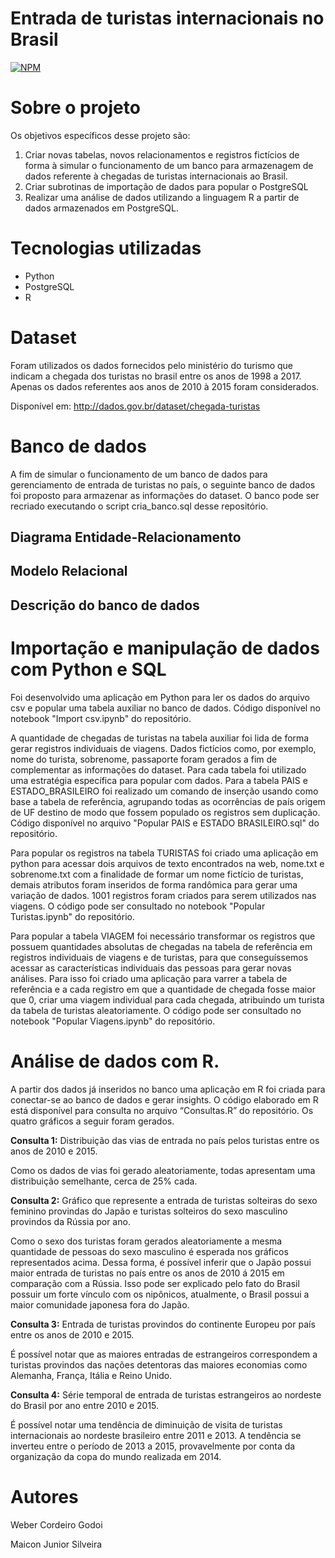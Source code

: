 # Entrada de turistas internacionais no Brasil
[![NPM](https://img.shields.io/npm/l/react)](https://github.com/devsuperior/sds1-wmazoni/blob/master/LICENSE) 

# Sobre o projeto

Os objetivos específicos desse projeto são:

1)  Criar novas tabelas, novos relacionamentos e registros fictícios de forma à simular o funcionamento de um banco para armazenagem de dados referente à chegadas de turistas internacionais ao Brasil.
2)  Criar subrotinas de importação de dados para popular o PostgreSQL
3)  Realizar uma análise de dados utilizando a linguagem R a partir de dados armazenados em PostgreSQL.


# Tecnologias utilizadas
- Python
- PostgreSQL
- R

# Dataset
Foram utilizados os dados fornecidos pelo ministério do turismo que indicam a chegada dos turistas no brasil entre os anos de 1998 a 2017. Apenas os dados referentes aos anos de 2010 à 2015 foram considerados.

Disponível em: http://dados.gov.br/dataset/chegada-turistas


# Banco de dados

A fim de simular o funcionamento de um banco de dados para gerenciamento de entrada de turistas no país, o seguinte banco de dados foi proposto para armazenar as informações do dataset. 
O banco pode ser recriado executando o script cria_banco.sql desse repositório.

## Diagrama Entidade-Relacionamento



## Modelo Relacional

## Descrição do banco de dados

# Importação e manipulação de dados com Python e SQL


Foi desenvolvido uma aplicação em Python para ler os dados do arquivo csv e popular uma tabela auxiliar no banco de dados.
Código disponível no notebook "Import csv.ipynb" do repositório.

A quantidade de chegadas de turistas na tabela auxiliar foi lida de forma gerar registros individuais de viagens. Dados fictícios como, por exemplo, nome do turista, sobrenome, passaporte foram gerados a fim de complementar as informações do dataset.
Para cada tabela foi utilizado uma estratégia específica para popular com dados. Para a tabela PAIS e ESTADO_BRASILEIRO foi realizado um comando de inserção usando como base a tabela de referência, agrupando todas as ocorrências de país origem de UF destino de modo que fossem populado os registros sem duplicação. 
Código disponível no arquivo "Popular PAIS e ESTADO BRASILEIRO.sql" do repositório.

Para popular os registros na tabela TURISTAS foi criado uma aplicação em python para acessar dois arquivos de texto encontrados na web, nome.txt e sobrenome.txt com a finalidade de formar um nome fictício de turistas, demais atributos foram inseridos de forma randômica para gerar uma variação de dados. 1001 registros foram criados para serem utilizados nas viagens. 
O código pode ser consultado no notebook "Popular Turistas.ipynb" do repositório. 

Para popular a tabela VIAGEM foi necessário transformar os registros que possuem quantidades absolutas de chegadas na tabela de referência em registros individuais de viagens e de turistas, para que conseguíssemos acessar as características individuais das pessoas para gerar novas análises. 
Para isso foi criado uma aplicação para varrer a tabela de referência e a cada registro em que a quantidade de chegada fosse maior que 0, criar uma viagem individual para cada chegada, atribuindo um turista da tabela de turistas aleatoriamente.
O código pode ser consultado no notebook "Popular Viagens.ipynb" do repositório. 

# Análise de dados com R.

A partir dos dados já inseridos no banco uma aplicação em R foi criada para conectar-se ao banco de dados e gerar insights. 
O código elaborado em R está disponível para consulta no arquivo “Consultas.R” do repositório. 
Os quatro gráficos a seguir foram gerados.

<b>Consulta 1:</b> Distribuição das vias de entrada no país pelos turistas entre os anos de 2010 e 2015.

Como os dados de vias foi gerado aleatoriamente, todas apresentam uma distribuição semelhante, cerca de 25% cada.

<b>Consulta 2:</b> Gráfico que represente a entrada de turistas solteiras do sexo feminino provindas do Japão e turistas solteiros do sexo masculino provindos da Rússia por ano.

Como o sexo dos turistas foram gerados aleatoriamente a mesma quantidade de pessoas do sexo masculino é esperada nos gráficos representados acima. Dessa forma, é possível inferir que o Japão possui maior entrada de turistas no país entre os anos de 2010 á 2015 em comparação com a Rússia. Isso pode ser explicado pelo fato do Brasil possuir um forte vínculo com os nipônicos, atualmente, o Brasil possui a maior comunidade japonesa fora do Japão.

<b>Consulta 3:</b> Entrada de turistas provindos do continente Europeu por país entre os anos de 2010 e 2015.

É possível notar que as maiores entradas de estrangeiros correspondem a turistas provindos das nações detentoras das maiores economias como Alemanha, França, Itália e Reino Unido. 

<b>Consulta 4:</b>  Série temporal de entrada de turistas estrangeiros ao nordeste do Brasil por ano entre 2010 e 2015.

É possível notar uma tendência de diminuição de visita de turistas internacionais ao nordeste brasileiro entre 2011 e 2013. A tendência se inverteu entre o período de 2013 a 2015, provavelmente por conta da organização da copa do mundo realizada em 2014.

# Autores

Weber Cordeiro Godoi

Maicon Junior Silveira
